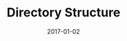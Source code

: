---
title: Directory Structure
linktitle:
description: Explanation of the directory structure in a typical Hugo project and how Hugo traverses the file system therein.
date: 2017-01-02
publishdate: 2017-01-02
lastmod: 2017-01-02
categories: [project organization]
tags: [source, organization, directories]
weight: 10
draft: false
slug:
aliases:
notes:
---